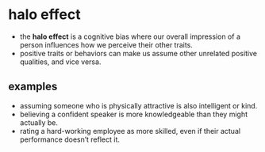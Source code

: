 # halo effect  
- the **halo effect** is a cognitive bias where our overall impression of a person influences how we perceive their other traits.  
- positive traits or behaviors can make us assume other unrelated positive qualities, and vice versa.  

## examples  
- assuming someone who is physically attractive is also intelligent or kind.  
- believing a confident speaker is more knowledgeable than they might actually be.  
- rating a hard-working employee as more skilled, even if their actual performance doesn’t reflect it.  
